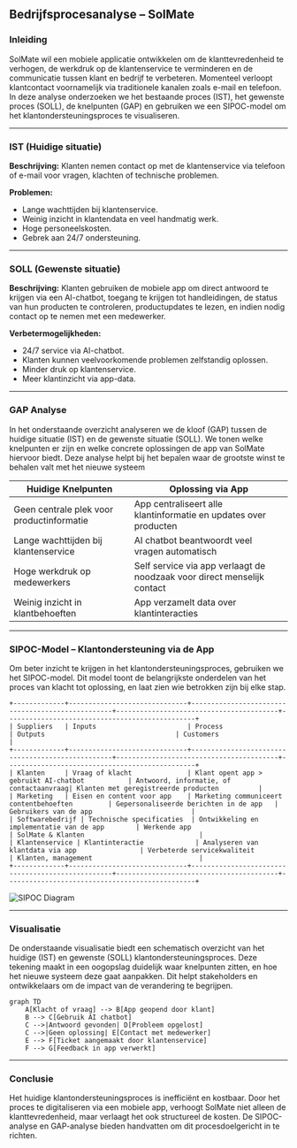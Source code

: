 ## Bedrijfsprocesanalyse – SolMate

### Inleiding

SolMate wil een mobiele applicatie ontwikkelen om de klanttevredenheid te verhogen, de werkdruk op de klantenservice te verminderen en de communicatie tussen klant en bedrijf te verbeteren. Momenteel verloopt klantcontact voornamelijk via traditionele kanalen zoals e-mail en telefoon. In deze analyse onderzoeken we het bestaande proces (IST), het gewenste proces (SOLL), de knelpunten (GAP) en gebruiken we een SIPOC-model om het klantondersteuningsproces te visualiseren.

---

### IST (Huidige situatie)

**Beschrijving:** Klanten nemen contact op met de klantenservice via telefoon of e-mail voor vragen, klachten of technische problemen.

**Problemen:**

* Lange wachttijden bij klantenservice.
* Weinig inzicht in klantendata en veel handmatig werk.
* Hoge personeelskosten.
* Gebrek aan 24/7 ondersteuning.

---

### SOLL (Gewenste situatie)

**Beschrijving:** Klanten gebruiken de mobiele app om direct antwoord te krijgen via een AI-chatbot, toegang te krijgen tot handleidingen, de status van hun producten te controleren, productupdates te lezen, en indien nodig contact op te nemen met een medewerker.

**Verbetermogelijkheden:**

* 24/7 service via AI-chatbot.
* Klanten kunnen veelvoorkomende problemen zelfstandig oplossen.
* Minder druk op klantenservice.
* Meer klantinzicht via app-data.

---

### GAP Analyse
In het onderstaande overzicht analyseren we de kloof (GAP) tussen de huidige situatie (IST) en de gewenste situatie (SOLL). We tonen welke knelpunten er zijn en welke concrete oplossingen de app van SolMate hiervoor biedt. Deze analyse helpt bij het bepalen waar de grootste winst te behalen valt met het nieuwe systeem

| Huidige Knelpunten                        | Oplossing via App                                                       |
| ----------------------------------------- | ----------------------------------------------------------------------- |
| Geen centrale plek voor productinformatie | App centraliseert alle klantinformatie en updates over producten        |
| Lange wachttijden bij klantenservice      | AI chatbot beantwoordt veel vragen automatisch                          |
| Hoge werkdruk op medewerkers              | Self service via app verlaagt de noodzaak voor direct menselijk contact |
| Weinig inzicht in klantbehoeften          | App verzamelt data over klantinteracties                                |

---

### SIPOC-Model – Klantondersteuning via de App

Om beter inzicht te krijgen in het klantondersteuningsproces, gebruiken we het SIPOC-model. Dit model toont de belangrijkste onderdelen van het proces van klacht tot oplossing, en laat zien wie betrokken zijn bij elke stap.

```plaintext
+-------------+------------------------------+--------------------------------------------------+-----------------------------------------+------------------------------------------------+
| Suppliers   | Inputs                       | Process                                          | Outputs                                 | Customers                                      |
+-------------+------------------------------+--------------------------------------------------+-----------------------------------------+------------------------------------------------+
| Klanten     | Vraag of klacht              | Klant opent app > gebruikt AI-chatbot           | Antwoord, informatie, of contactaanvraag| Klanten met geregistreerde producten          |
| Marketing   | Eisen en content voor app    | Marketing communiceert contentbehoeften         | Gepersonaliseerde berichten in de app   | Gebruikers van de app                         |
| Softwarebedrijf | Technische specificaties  | Ontwikkeling en implementatie van de app        | Werkende app                            | SolMate & Klanten                             |
| Klantenservice | Klantinteractie             | Analyseren van klantdata via app                | Verbeterde servicekwaliteit             | Klanten, management                           |
+-------------+------------------------------+--------------------------------------------------+-----------------------------------------+------------------------------------------------+
```
![SIPOC Diagram](./RQ/SIPOC_diagram.png)

---

### Visualisatie
De onderstaande visualisatie biedt een schematisch overzicht van het huidige (IST) en gewenste (SOLL) klantondersteuningsproces. Deze tekening maakt in een oogopslag duidelijk waar knelpunten zitten, en hoe het nieuwe systeem deze gaat aanpakken. Dit helpt stakeholders en ontwikkelaars om de impact van de verandering te begrijpen.

```mermaid
graph TD
    A[Klacht of vraag] --> B[App geopend door klant]
    B --> C[Gebruik AI chatbot]
    C -->|Antwoord gevonden| D[Probleem opgelost]
    C -->|Geen oplossing| E[Contact met medewerker]
    E --> F[Ticket aangemaakt door klantenservice]
    F --> G[Feedback in app verwerkt]
```

---

### Conclusie

Het huidige klantondersteuningsproces is inefficiënt en kostbaar. Door het proces te digitaliseren via een mobiele app, verhoogt SolMate niet alleen de klanttevredenheid, maar verlaagt het ook structureel de kosten. De SIPOC-analyse en GAP-analyse bieden handvatten om dit procesdoelgericht in te richten.

